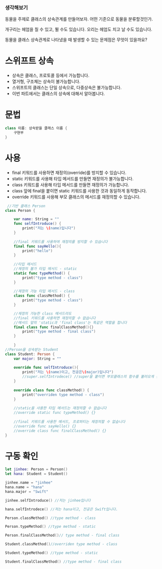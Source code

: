 ### 생각해보기

동물을 주제로 클래스의 상속관계를 만들어보자. 어떤 기준으로 동물을 분류할것인가.

개구리는 헤엄을 칠 수 있고, 뛸 수도 있습니다. 오리는 헤엄도 치고 날 수도 있습니다.

동물을 클래스 상속관계로 나타냈을 때 발생할 수 있는 문제점은 무엇이 있을까요?

# 스위프트 상속

- 상속은 클래스, 프로토콜 등에서 가능합니다.
- 열거형, 구조체는 상속이 불가능합니다.
- 스위프트의 클래스는 단일 상속으로, 다중상속은 불가능합니다.
- 이번 파트에서는 클래스의 상속에 대해서 알아봅니다.

# 문법

```swift
class 이름: 상속받을 클래스 이름 {
	구현부
}
```

# 사용

- final 키워드를 사용하면 재정의(override)를 방지할 수 있습니다.
- static 키워드를 사용해 타입 메서드를 만들면 재정의가 불가능합니다.
- class 키워드를 사용해 타입 메서드를 만들면 재정의가 가능합니다.
- class 앞에 final을 붙이면 static 키워드를 사용한 것과 동일하게 동작합니다.
- override 키워드를 사용해 부모 클래스의 메서드를 재정의할 수 있습니다.

```swift
 //기반 클래스 Person
class Person {

	var name: String = ""
	func selfIntroduce() {
		print("저는 \(name)입니다")
	}
	
	//final 키워드를 사용하여 재정의를 방지할 수 있습니다
	final func sayHello(){
		print("hello")
	}
	
	//타입 메서드
	//재정의 불가 타입 메서드 - static
	static func typeMethod() {
		print("type method - class")
	}
	
	//재정의 가능 타입 메서드 - class
	class func classMethod() {
		print("type method - class")
	}

	//재정의 가능한 class 메서드라도
	//final 키워드를 사용하면 재정의할 수 없습니다
	//메서드 앞의 'static과 'final class'는 똑같은 역할을 합니다
	final class func finalClassMethod(){}
		print("type method - final class")
	}
	
	}
//Person을 상속받는 Student
class Student: Person {
	var major: String = ""
	
	override func selfIntroduce(){
		print("저는 \(name)이고, 전공은\(major)입니다")
		//super.selfIntrodece() //super을 붙이면 부모클래스의 함수를 불러오게 됨
	}
	
	override class func classMethod() {
		print("overriden type method - class")
	}
	
	//static을 사용한 타입 메서드는 재정의할 수 없습니다
	//override static func typeMethod() {}
	
	//final 키워드를 사용한 메서드, 프로퍼티는 재정의할 수 없습니다
	//override func sayHello() {}
	//override class func finalClassMethod() {}
}	
```

# 구동 확인

```swift
let jinhee: Person = Person()
let hana: Student = Student()

jinhee.name = "jinhee"
hana.name = "hana"
hana.major = "Swift"

jinhee.selfIntroduce() //저는 jinhee입니다

hana.selfIntrodece() //저는 hana이고, 전공은 Swift입니다.

Person.classMethod() //type method - class

Person.typeMethod() //type method - static

Person.finalClassMethod()// type method - final class

Student.classMethod()//overriden type method - class

Student.typeMethod() //type method - static

Student.finalClassMethod() //type method - final class

```
